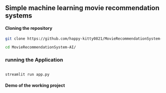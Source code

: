 ## Simple machine learning movie recommendation systems

#### **Cloning the repository**

```bash
git clone https://github.com/happy-kitty0821/MovieRecommendationSystem-AI.git

cd MovieRecommendationSystem-AI/
```

### running the Application

```python 

streamlit run app.py

```

#### Demo of the working project

